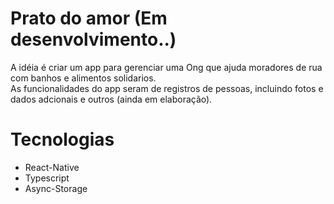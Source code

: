 <h1>Prato do amor (Em desenvolvimento..)</h1>

<p>
  A idéia é criar um app para gerenciar uma Ong que ajuda moradores de rua com banhos e alimentos solidarios.
  <br>
  As funcionalidades do app seram de registros de pessoas, incluindo fotos e dados adcionais e outros (ainda em elaboração). 
</p>

<h1>Tecnologias</h1>

<ul>
  <li>React-Native</li>
  <li>Typescript</li>
  <li>Async-Storage</li>
</ul>
